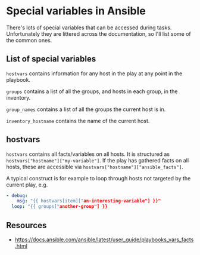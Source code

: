 # Special variables in Ansible

There's lots of special variables that can be accessed during tasks. Unfortunately they are littered across the documentation, so I'll list some of the common ones.

## List of special variables

`hostvars` contains information for any host in the play at any point in the playbook.

`groups` contains a list of all the groups, and hosts in each group, in the inventory.

`group_names` contains a list of all the groups the current host is in.

`inventory_hostname` contains the name of the current host.

## hostvars

`hostvars` contains all facts/variables on all hosts. It is structured as `hostvars["hostname"]["my-variable"]`. If the play has gathered facts on all hosts, these are accessible via `hostvars["hostname"]["ansible_facts"]`.

A typical construct is for example to loop through hosts not targeted by the current play, e.g.

```yaml
- debug:
    msg: "{{ hostvars[item]["an-interesting-variable"] }}"
  loop: "{{ groups["another-group"] }}
```

## Resources

- <https://docs.ansible.com/ansible/latest/user_guide/playbooks_vars_facts.html>
